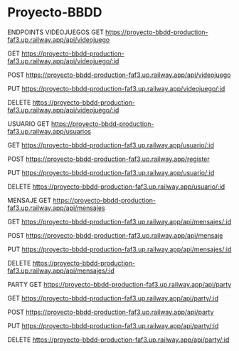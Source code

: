 # Proyecto-BBDD

ENDPOINTS
VIDEOJUEGOS
GET https://proyecto-bbdd-production-faf3.up.railway.app/api/videojuego

GET https://proyecto-bbdd-production-faf3.up.railway.app/api/videojuego/:id

POST https://proyecto-bbdd-production-faf3.up.railway.app/api/videojuego

PUT https://proyecto-bbdd-production-faf3.up.railway.app/videojuego/:id

DELETE https://proyecto-bbdd-production-faf3.up.railway.app/api/videojuego/:id

USUARIO
GET https://proyecto-bbdd-production-faf3.up.railway.app/usuarios

GET https://proyecto-bbdd-production-faf3.up.railway.app/usuario/:id

POST https://proyecto-bbdd-production-faf3.up.railway.app/register

PUT https://proyecto-bbdd-production-faf3.up.railway.app/usuario/:id

DELETE https://proyecto-bbdd-production-faf3.up.railway.app/usuario/:id

MENSAJE
GET https://proyecto-bbdd-production-faf3.up.railway.app/api/mensajes

GET https://proyecto-bbdd-production-faf3.up.railway.app/api/mensajes/:id

POST https://proyecto-bbdd-production-faf3.up.railway.app/api/mensaje

PUT https://proyecto-bbdd-production-faf3.up.railway.app/api/mensajes/:id

DELETE https://proyecto-bbdd-production-faf3.up.railway.app/api/mensajes/:id

PARTY
GET https://proyecto-bbdd-production-faf3.up.railway.app/api/party

GET https://proyecto-bbdd-production-faf3.up.railway.app/api/party/:id

POST https://proyecto-bbdd-production-faf3.up.railway.app/api/party

PUT https://proyecto-bbdd-production-faf3.up.railway.app/api/party/:id

DELETE https://proyecto-bbdd-production-faf3.up.railway.app/api/party/:id
